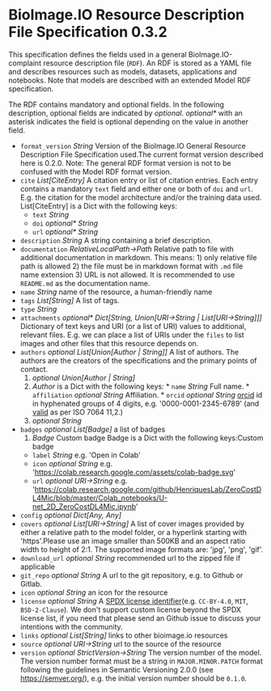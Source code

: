 # BioImage.IO Resource Description File Specification 0.3.2
This specification defines the fields used in a general BioImage.IO-complaint resource description file (`RDF`).
An RDF is stored as a YAML file and describes resources such as models, datasets, applications and notebooks. 
Note that models are described with an extended Model RDF specification.

The RDF contains mandatory and optional fields. In the following description, optional fields are indicated by _optional_.
_optional*_ with an asterisk indicates the field is optional depending on the value in another field.

* `format_version` _String_ Version of the BioImage.IO General Resource Description File Specification used.The current format version described here is 0.2.0. Note: The general RDF format version is not to be confused with the Model RDF format version.
* `cite` _List\[CiteEntry\]_ A citation entry or list of citation entries.
Each entry contains a mandatory `text` field and either one or both of `doi` and `url`.
E.g. the citation for the model architecture and/or the training data used. List\[CiteEntry\] is a Dict with the following keys:
  * `text` _String_ 
  * `doi` _optional* String_ 
  * `url` _optional* String_ 
* `description` _String_ A string containing a brief description.
* `documentation` _RelativeLocalPath→Path_ Relative path to file with additional documentation in markdown. This means: 1) only relative file path is allowed 2) the file must be in markdown format with `.md` file name extension 3) URL is not allowed. It is recommended to use `README.md` as the documentation name.
* `name` _String_ name of the resource, a human-friendly name
* `tags` _List\[String\]_ A list of tags.
* `type` _String_ 
* `attachments` _optional* Dict\[String, Union\[URI→String | List\[URI→String\]\]\]_ Dictionary of text keys and URI (or a list of URI) values to additional, relevant files. E.g. we can place a list of URIs under the `files` to list images and other files that this resource depends on.
* `authors` _optional List\[Union\[Author | String\]\]_ A list of authors. The authors are the creators of the specifications and the primary points of contact.
  1. _optional Union\[Author | String\]_ 
    1. _Author_   is a Dict with the following keys:
      * `name` _String_ Full name.
      * `affiliation` _optional String_ Affiliation.
      * `orcid` _optional String_ [orcid](https://support.orcid.org/hc/en-us/sections/360001495313-What-is-ORCID) id in hyphenated groups of 4 digits, e.g. '0000-0001-2345-6789' (and [valid](https://support.orcid.org/hc/en-us/articles/360006897674-Structure-of-the-ORCID-Identifier) as per ISO 7064 11,2.)
    1. _optional String_ 
* `badges` _optional List\[Badge\]_ a list of badges
  1. _Badge_ Custom badge Badge is a Dict with the following keys:Custom badge
    * `label` _String_ e.g. 'Open in Colab'
    * `icon` _optional String_ e.g. 'https://colab.research.google.com/assets/colab-badge.svg'
    * `url` _optional URI→String_ e.g. 'https://colab.research.google.com/github/HenriquesLab/ZeroCostDL4Mic/blob/master/Colab_notebooks/U-net_2D_ZeroCostDL4Mic.ipynb'
* `config` _optional Dict\[Any, Any\]_ 
* `covers` _optional List\[URI→String\]_ A list of cover images provided by either a relative path to the model folder, or a hyperlink starting with 'https'.Please use an image smaller than 500KB and an aspect ratio width to height of 2:1. The supported image formats are: 'jpg', 'png', 'gif'.
* `download_url` _optional String_ recommended url to the zipped file if applicable
* `git_repo` _optional String_ A url to the git repository, e.g. to Github or Gitlab.
* `icon` _optional String_ an icon for the resource
* `license` _optional String_ A [SPDX license identifier](https://spdx.org/licenses/)(e.g. `CC-BY-4.0`, `MIT`, `BSD-2-Clause`). We don't support custom license beyond the SPDX license list, if you need that please send an Github issue to discuss your intentions with the community.
* `links` _optional List\[String\]_ links to other bioimage.io resources
* `source` _optional URI→String_ url to the source of the resource
* `version` _optional StrictVersion→String_ The version number of the model. The version number format must be a string in `MAJOR.MINOR.PATCH` format following the guidelines in Semantic Versioning 2.0.0 (see https://semver.org/), e.g. the initial version number should be `0.1.0`.
